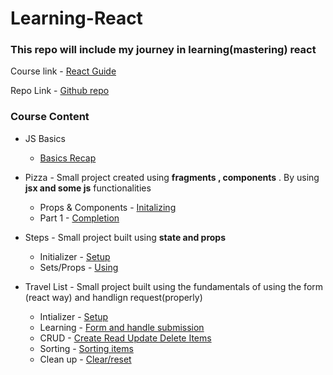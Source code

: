 # Learning-React

### This repo will include my journey in learning(mastering) react

Course link - [React Guide](https://www.udemy.com/course/the-ultimate-react-course/learn/lecture/37351178#overview)

Repo Link - [Github repo](https://github.com/jonasschmedtmann/ultimate-react-course)

### Course Content

- JS Basics
  - [Basics Recap](https://github.com/Ravkeerat02/Learning-React/blob/main/js-review/script.js)
- Pizza - Small project created using **fragments , components** . By using **jsx and some js** functionalities
  - Props & Components - [Initalizing](https://github.com/Ravkeerat02/Learning-React/blob/main/pizza/src/index.js)
  - Part 1 - [Completion](https://github.com/Ravkeerat02/Learning-React/tree/main/pizza)
 
- Steps - Small project built using **state and props**
  - Initializer - [Setup](https://github.com/Ravkeerat02/Learning-React/tree/main/steps)
  - Sets/Props - [Using](https://github.com/Ravkeerat02/Learning-React/blob/main/steps/src/App.js)
 
- Travel List - Small project built using the fundamentals of using the form (react way) and handlign request(properly)
  - Intializer - [Setup](https://github.com/Ravkeerat02/Learning-React/tree/main/travel-list)
  - Learning - [Form and handle submission](https://github.com/Ravkeerat02/Learning-React/blob/main/travel-list/src/App.js)
  - CRUD - [Create Read Update Delete Items](https://github.com/Ravkeerat02/Learning-React/blob/main/travel-list/src/App.js)
  -  Sorting - [Sorting items](https://github.com/Ravkeerat02/Learning-React/blob/main/travel-list/src/App.js)
  -  Clean up - [Clear/reset](https://github.com/Ravkeerat02/Learning-React/blob/main/travel-list/src/App.js)
